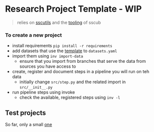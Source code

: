 # Research Project Template - WIP

> relies on [sscutils](https://github.com/sscu-budapest/sscutils) and the [tooling](https://sscu-budapest.github.io/tooling) of sscub

### To create a new project

- install requirements `pip install -r requirements`
- add datasets that use the [template](https://github.com/sscu-budapest/dataset-template) to `datasets.yaml`
- import them using `inv import-data`
  - ensure that you import from branches that serve the data from sources you have access to
- create, register and document steps in a pipeline you will run on teh data
  - initially change `src/step.py` and the related import in `src/__init__.py`
- run pipeline steps using invoke
  - check the available, registered steps using `inv -l`

## Test projects

So far, only a small [one](https://github.com/sscu-budapest/test-project-a)


